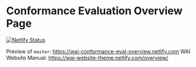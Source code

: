 # Conformance Evaluation Overview Page

[![Netlify Status](https://api.netlify.com/api/v1/badges/f66aee45-cb27-499d-a0fc-906155fd0d30/deploy-status)](https://app.netlify.com/sites/wai-conformance-eval-overview/deploys)

Preview of `master`: https://wai-conformance-eval-overview.netlify.com
WAI Website Manual: https://wai-website-theme.netlify.com/overview/
